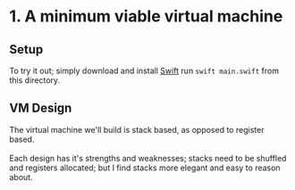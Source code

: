 # 1. A minimum viable virtual machine

## Setup
To try it out; simply download and install [Swift](https://www.swift.org/download/) run `swift main.swift` from this directory.

## VM Design
The virtual machine we'll build is stack based, as opposed to register based.<br/>
<br/>
Each design has it's strengths and weaknesses; stacks need to be shuffled and registers allocated; but I find stacks more elegant and easy to reason about.